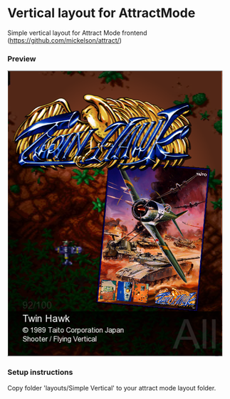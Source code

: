 # Vertical layout for AttractMode
Simple vertical layout for Attract Mode frontend (https://github.com/mickelson/attract/)

### Preview
![Preview](https://github.com/schrdh/AttractLayoutSimpleVertical/raw/master/preview.png)

### Setup instructions
Copy folder 'layouts/Simple Vertical' to your attract mode layout folder.
